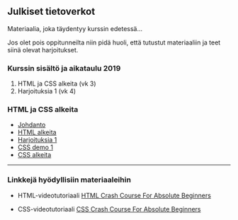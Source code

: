 ## Julkiset tietoverkot

Materiaalia, joka täydentyy kurssin edetessä...

Jos olet pois oppitunneilta niin pidä huoli, että tutustut materiaaliin ja teet siinä olevat harjoitukset.

### Kurssin sisältö ja aikataulu 2019

1. HTML ja CSS alkeita (vk 3)
2. Harjoituksia 1 (vk 4)

### HTML ja CSS alkeita

- [Johdanto](./johdanto.html)
- [HTML alkeita](./html-alkeita.html)
- [Harjoituksia 1](./html-harjoituksia.html)
- [CSS demo 1](./css-demo1.html)
- [CSS alkeita](./css-alkeita.html)

---

### Linkkejä hyödyllisiin materiaaleihin

- HTML-videotutoriaali [HTML Crash Course For Absolute Beginners](https://youtu.be/UB1O30fR-EE)

- CSS-videotutoriaali [CSS Crash Course For Absolute Beginners](https://youtu.be/yfoY53QXEnI)